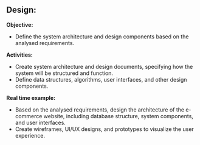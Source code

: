 ﻿## Design: ##

**Objective:**

- Define the system architecture and design components based on the analysed requirements.

**Activities:**

- Create system architecture and design documents, specifying how the system will be structured and function.
- Define data structures, algorithms, user interfaces, and other design components.

**Real time example:**

- Based on the analysed requirements, design the architecture of the e-commerce website, including database structure, system components, and user interfaces.
- Create wireframes, UI/UX designs, and prototypes to visualize the user experience.


